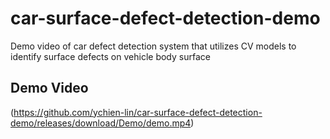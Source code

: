 # car-surface-defect-detection-demo
Demo video of car defect detection system that utilizes CV models to identify surface defects on vehicle body surface
## Demo Video
(https://github.com/ychien-lin/car-surface-defect-detection-demo/releases/download/Demo/demo.mp4)
